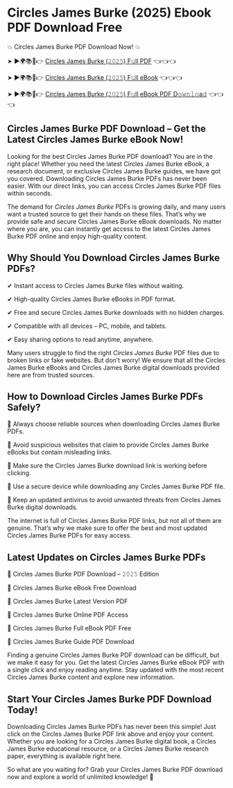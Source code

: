 # Circles James Burke (2025) Ebook PDF Download Free

💥 Circles James Burke PDF Download Now! 💥

➤ ►🌍📚📱👉 [Circles James Burke (𝟸𝟶𝟸𝟻) F𝚞ll PDF](https://getpdf.xyz/circles-james-burke) 👈👈👈


➤ ►🌍📚📱👉 [Circles James Burke (𝟸𝟶𝟸𝟻) F𝚞ll eBook](https://getpdf.xyz/circles-james-burke) 👈👈👈


➤ ►🌍📚📱👉 [Circles James Burke (𝟸𝟶𝟸𝟻) F𝚞ll eBook PDF D𝚘𝚠𝚗𝚕𝚘a𝚍](https://getpdf.xyz/circles-james-burke) 👈👈👈


## Circles James Burke PDF Download – Get the Latest Circles James Burke eBook Now!

Looking for the best Circles James Burke PDF download? You are in the right place! Whether you need the latest Circles James Burke eBook, a research document, or exclusive Circles James Burke guides, we have got you covered. Downloading Circles James Burke PDFs has never been easier. With our direct links, you can access Circles James Burke PDF files within seconds.

The demand for *Circles James Burke* PDFs is growing daily, and many users want a trusted source to get their hands on these files. That’s why we provide safe and secure Circles James Burke eBook downloads. No matter where you are, you can instantly get access to the latest Circles James Burke PDF online and enjoy high-quality content.

## Why Should You Download Circles James Burke PDFs?

✔ Instant access to Circles James Burke files without waiting.

✔ High-quality Circles James Burke eBooks in PDF format.

✔ Free and secure Circles James Burke downloads with no hidden charges.

✔ Compatible with all devices – PC, mobile, and tablets.

✔ Easy sharing options to read anytime, anywhere.

Many users struggle to find the right *Circles James Burke* PDF files due to broken links or fake websites. But don’t worry! We ensure that all the Circles James Burke eBooks and Circles James Burke digital downloads provided here are from trusted sources.

## How to Download Circles James Burke PDFs Safely?

📌 Always choose reliable sources when downloading Circles James Burke PDFs.

📌 Avoid suspicious websites that claim to provide Circles James Burke eBooks but contain misleading links.

📌 Make sure the Circles James Burke download link is working before clicking.

📌 Use a secure device while downloading any Circles James Burke PDF file.

📌 Keep an updated antivirus to avoid unwanted threats from Circles James Burke digital downloads.

The internet is full of Circles James Burke PDF links, but not all of them are genuine. That’s why we make sure to offer the best and most updated Circles James Burke PDFs for easy access.

## Latest Updates on Circles James Burke PDFs

🔹 Circles James Burke PDF Download – 𝟸𝟶𝟸𝟻 Edition

🔹 Circles James Burke eBook Free Download

🔹 Circles James Burke Latest Version PDF

🔹 Circles James Burke Online PDF Access

🔹 Circles James Burke Full eBook PDF Free

🔹 Circles James Burke Guide PDF Download

Finding a genuine Circles James Burke PDF download can be difficult, but we make it easy for you. Get the latest Circles James Burke eBook PDF with a single click and enjoy reading anytime. Stay updated with the most recent Circles James Burke content and explore new information.

## Start Your Circles James Burke PDF Download Today!

Downloading Circles James Burke PDFs has never been this simple! Just click on the Circles James Burke PDF link above and enjoy your content. Whether you are looking for a Circles James Burke digital book, a Circles James Burke educational resource, or a Circles James Burke research paper, everything is available right here.

So what are you waiting for? Grab your Circles James Burke PDF download now and explore a world of unlimited knowledge! 🚀